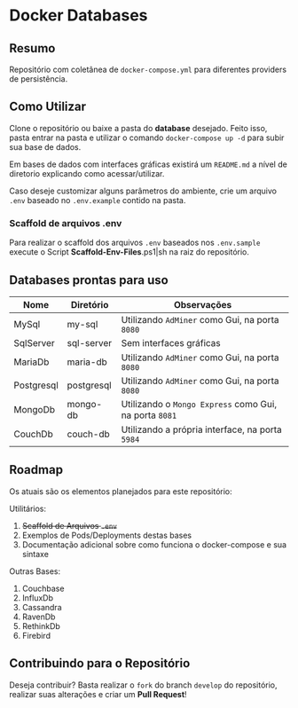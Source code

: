 # Docker Databases

## Resumo

Repositório com coletânea de `docker-compose.yml` para diferentes providers de persistência.

## Como Utilizar

Clone o repositório ou baixe a pasta do **database** desejado. Feito isso, pasta entrar na pasta e utilizar o comando `docker-compose up -d` para subir sua base de dados.

Em bases de dados com interfaces gráficas existirá um `README.md` a nível de diretorio explicando como acessar/utilizar.

Caso deseje customizar alguns parâmetros do ambiente, crie um arquivo `.env` baseado no `.env.example` contido na pasta.

### Scaffold de arquivos .env

Para realizar o scaffold dos arquivos `.env` baseados nos `.env.sample` execute o Script **Scaffold-Env-Files**.ps1|sh na raiz do repositório.

## Databases prontas para uso

| Nome | Diretório | Observações |
| ---- | --------- | ----------- |
| MySql | my-sql | Utilizando `AdMiner` como Gui, na porta `8080` |
| SqlServer | sql-server | Sem interfaces gráficas |
| MariaDb | maria-db | Utilizando `AdMiner` como Gui, na porta `8080` |
| Postgresql | postgresql | Utilizando `AdMiner` como Gui, na porta `8080` |
| MongoDb | mongo-db | Utilizando o `Mongo Express` como Gui, na porta `8081` |
| CouchDb | couch-db | Utilizando a própria interface, na porta `5984` |

## Roadmap

Os atuais são os elementos planejados para este repositório:

Utilitários:

1. ~~Scaffold de Arquivos `.env`~~
2. Exemplos de Pods/Deployments destas bases
3. Documentação adicional sobre como funciona o docker-compose e sua sintaxe

Outras Bases:

1. Couchbase
2. InfluxDb
3. Cassandra
4. RavenDb
5. RethinkDb
6. Firebird

## Contribuindo para o Repositório

Deseja contribuir? Basta realizar o `fork` do branch `develop` do repositório, realizar suas alterações e criar um **Pull Request**!
